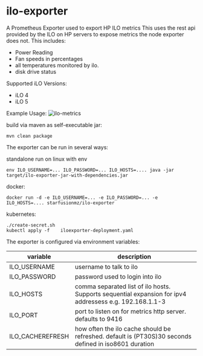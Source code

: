 # ilo-exporter
A Prometheus Exporter used to export HP ILO metrics 
This uses the rest api provided by the ILO on HP servers to expose metrics the node exporter does not.
This includes:
 * Power Reading
 * Fan speeds in percentages
 * all temperatures monitored by ilo.
 * disk drive status

Supported iLO Versions:
  * iLO 4
  * iLO 5

 Example Usage:
![ilo-metrics](https://user-images.githubusercontent.com/718117/54949540-b587e380-4f15-11e9-8725-2062f491e5b4.jpg)

build via maven as self-executable jar:
```
mvn clean package
```
The exporter can be run in several ways:
 
standalone run on linux with env
```
env ILO_USERNAME=... ILO_PASSWORD=... ILO_HOSTS=.... java -jar target/ilo-exporter-jar-with-dependencies.jar
```
 
docker:
```
docker run -d -e ILO_USERNAME=... -e ILO_PASSWORD=... -e ILO_HOSTS=.... starfusionmz/ilo-exporter
```
 
kubernetes:
 
``` 
./create-secret.sh
kubectl apply -f 	iloexporter-deployment.yaml 
```

The exporter is configured via environment variables:


| variable         | description                                                                                             |
|------------------|---------------------------------------------------------------------------------------------------------|
| ILO_USERNAME     | username to talk to ilo                                                                                 |
| ILO_PASSWORD     | password used to login into ilo                                                                         |
| ILO_HOSTS        | comma separated list of ilo hosts. Supports sequential expansion for ipv4 addressess e.g. 192.168.1.1-3 |
| ILO_PORT         | port to listen on for metrics http server. defaults to 9416                                             |
| ILO_CACHEREFRESH | how often the ilo cache should be refreshed. default is (PT30S)30 seconds defined in iso8601 duration   |

